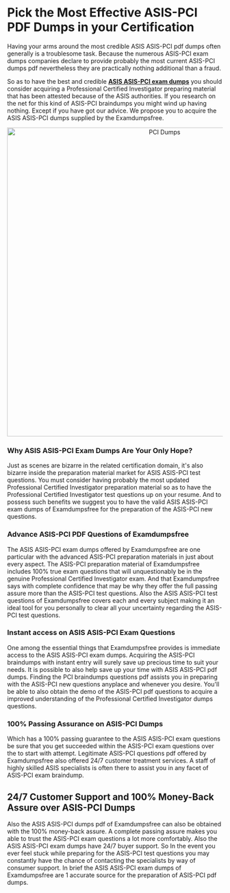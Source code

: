 <h1>Pick the Most Effective ASIS-PCI PDF Dumps in your Certification</h1>
<p>Having your arms around the most credible ASIS ASIS-PCI pdf dumps often generally is a troublesome task. Because the numerous ASIS-PCI exam dumps companies declare to provide probably the most current ASIS-PCI dumps pdf nevertheless they are practically nothing additional than a fraud.</p>
<p>So as to have the best and credible <strong><a href="https://examdumpsfree.com/ASIS-PCI-exam-dumps">ASIS ASIS-PCI exam dumps</a></strong> you should consider acquiring a Professional Certified Investigator preparing material that has been attested because of the ASIS authorities. If you research on the net for this kind of ASIS-PCI braindumps you might wind up having nothing. Except if you have got our advice. We propose you to acquire the ASIS ASIS-PCI dumps supplied by the Examdumpsfree.</p>
<p style="text-align: center;"><a href="https://examdumpsfree.com/ASIS-PCI-exam-dumps"><img src="https://i.ibb.co/yV3fvNg/Exam-Dumps-Free.png" alt="PCI Dumps" width="720" /></a></p>
<h3>Why ASIS ASIS-PCI Exam Dumps Are Your Only Hope?</h3>
<p>Just as scenes are bizarre in the related certification domain, it's also bizarre inside the preparation material market for ASIS ASIS-PCI test questions. You must consider having probably the most updated Professional Certified Investigator preparation material so as to have the Professional Certified Investigator test questions up on your resume. And to possess such benefits we suggest you to have the valid ASIS ASIS-PCI exam dumps of Examdumpsfree for the preparation of the ASIS-PCI new questions.</p>
<h3><strong>Advance ASIS-PCI PDF Questions of Examdumpsfree</strong></h3>
<p>The ASIS ASIS-PCI exam dumps offered by Examdumpsfree are one particular with the advanced ASIS-PCI preparation materials in just about every aspect. The ASIS-PCI preparation material of Examdumpsfree includes 100% true exam questions that will unquestionably be in the genuine Professional Certified Investigator exam. And that Examdumpsfree says with complete confidence that may be why they offer the full passing assure more than the ASIS-PCI test questions. Also the ASIS ASIS-PCI test questions of Examdumpsfree covers each and every subject making it an ideal tool for you personally to clear all your uncertainty regarding the ASIS-PCI test questions.</p>
<h3><strong>Instant access on ASIS ASIS-PCI Exam Questions</strong></h3>
<p>One among the essential things that Examdumpsfree provides is immediate access to the ASIS ASIS-PCI exam dumps. Acquiring the ASIS-PCI braindumps with instant entry will surely save up precious time to suit your needs. It is possible to also help save up your time with ASIS ASIS-PCI pdf dumps. Finding the PCI braindumps questions pdf assists you in preparing with the ASIS-PCI new questions anyplace and whenever you desire. You'll be able to also obtain the demo of the ASIS-PCI pdf questions to acquire a improved understanding of the Professional Certified Investigator dumps questions.</p>
<h3><strong>100% Passing Assurance on ASIS-PCI Dumps</strong></h3>
<p>Which has a 100% passing guarantee to the ASIS ASIS-PCI exam questions be sure that you get succeeded within the ASIS-PCI exam questions over the to start with attempt. Legitimate ASIS-PCI questions pdf offered by Examdumpsfree also offered 24/7 customer treatment services. A staff of highly skilled ASIS specialists is often there to assist you in any facet of ASIS-PCI exam braindump.</p>
<h2><strong>24/7 Customer Support and 100% Money-Back Assure over ASIS-PCI Dumps</strong></h2>
<p>Also the ASIS ASIS-PCI dumps pdf of Examdumpsfree can also be obtained with the 100% money-back assure. A complete passing assure makes you able to trust the ASIS-PCI exam questions a lot more comfortably. Also the ASIS ASIS-PCI exam dumps have 24/7 buyer support. So In the event you ever feel stuck while preparing for the ASIS-PCI test questions you may constantly have the chance of contacting the specialists by way of consumer support. In brief the ASIS ASIS-PCI exam dumps of Examdumpsfree are 1 accurate source for the preparation of ASIS-PCI pdf dumps.</p>
<h3>&nbsp;</h3>
<h3>&nbsp;</h3>
